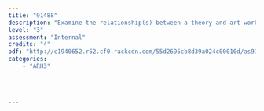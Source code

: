 ```yaml
---
title: "91488"
description: "Examine the relationship(s) between a theory and art works"
level: "3"
assessment: "Internal"
credits: "4"
pdf: "http://c1940652.r52.cf0.rackcdn.com/55d2695cb8d39a024c00010d/as91488.pdf"
categories:
    - "ARH3"
    
    
    
    
---
```

